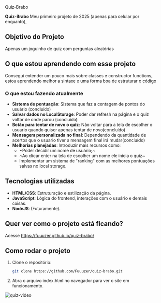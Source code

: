 Quiz-Brabo

**Quiz-Brabo** Meu primeiro projeto de 2025 (apenas para celular por enquanto),

## Objetivo do Projeto

Apenas um joguinho de quiz com perguntas aleatórias

## O que estou aprendendo com esse projeto

Consegui entender um pouco mais sobre classes e constructor functions, estou aprendendo melhor a sintaxe e uma forma boa de estruturar o código 

### O que estou fazendo atualmente

- **Sistema de pontuação**: Sistema que faz a contagem de pontos do usuário (concluído)
- **Salvar dados no LocalStorage**: Poder dar refresh na página e o quiz voltar de onde parou (concluído)
- **Botão para tentar de novo o quiz**: Não voltar para a tela de escolher o usuario quando quiser apenas tentar de novo(concluído)
- **Mensagem personalizada no final**: Dependendo da quantidade de acertos que o usuario tiver a mensagem final irá mudar(concluído)
- **Melhorias planejadas**: Introduzir mais recursos como:
  - ~Poder decidir um nome de usuário;~
  - ~Ao clicar enter na tela de escolher um nome ele inicia o quiz~
  - Implementar um sistema de "ranking" com as melhores pontuações salvas no local storage.

## Tecnologias utilizadas

- **HTML/CSS**: Estruturação e estilização da página.
- **JavaScript**: Lógica do frontend, interações com o usuário e demais coisas.
- **NodeJS**: (Futuramente).
## Quer ver como o projeto está ficando?
Acesse https://fuuuzer.github.io/quiz-brabo/

## Como rodar o projeto


1. Clone o repositório:
   ```bash
   git clone https://github.com/Fuuuzer/quiz-brabo.git
   
2. Abra o arquivo index.html no navegador para ver o site em funcionamento.

![quiz-video](https://github.com/user-attachments/assets/f15922d9-6335-410e-9735-ee15c6aded6d)
